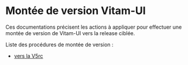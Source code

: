# Montée de version Vitam-UI

Ces documentations précisent les actions à appliquer pour effectuer une montée de version de Vitam-UI vers la release ciblée.

Liste des procédures de montée de version :

* [vers la V5rc](upgrade_v5rc.md)
